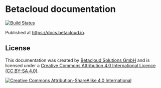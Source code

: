 # Betacloud documentation

[![Build Status](https://travis-ci.org/betacloud/documentation.svg?branch=master)](https://travis-ci.org/betacloud/documentation)

Published at https://docs.betacloud.io.

## License

This documentation was created by [Betacloud Solutions GmbH](https://betacloud.io) and is licensed under a [Creative Commons Attribution 4.0 International Licence (CC BY-SA 4.0)](http://creativecommons.org/licenses/by-sa/4.0/).

[![Creative Commons Attribution-ShareAlike 4.0 International](https://licensebuttons.net/l/by-sa/4.0/88x31.png)](http://creativecommons.org/licenses/by-sa/4.0/)

